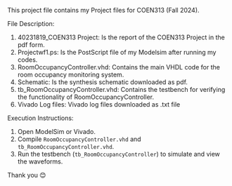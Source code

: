 This project file contains my Project files for COEN313 (Fall 2024).

File Description:
1) 40231819_COEN313 Project: Is the report of the COEN313 Project in the pdf form.
2) Projectwf1.ps: Is the PostScript file of my Modelsim after running my codes.
3) RoomOccupancyController.vhd: Contains the main VHDL code for the room occupancy monitoring system.
4) Schematic: Is the synthesis schematic downloaded as pdf.
5) tb_RoomOccupancyController.vhd: Contains the testbench for verifying the functionality of RoomOccupancyController.
6) Vivado Log files: Vivado log files downloaded as .txt file

Execution Instructions:
1. Open ModelSim or Vivado.
2. Compile `RoomOccupancyController.vhd` and `tb_RoomOccupancyController.vhd`.
3. Run the testbench (`tb_RoomOccupancyController`) to simulate and view the waveforms.

Thank you 😊
